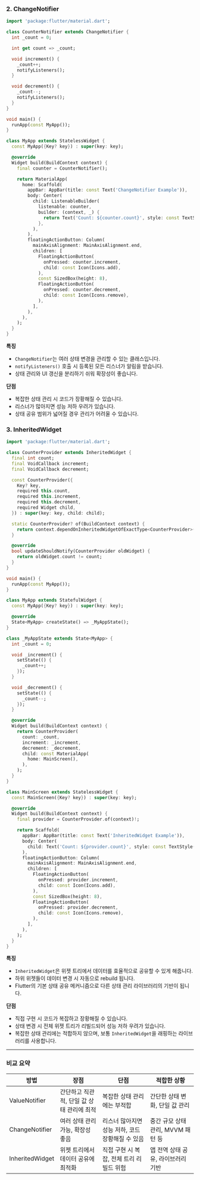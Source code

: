 ### 2. ChangeNotifier

```dart
import 'package:flutter/material.dart';

class CounterNotifier extends ChangeNotifier {
  int _count = 0;

  int get count => _count;

  void increment() {
    _count++;
    notifyListeners();
  }

  void decrement() {
    _count--;
    notifyListeners();
  }
}

void main() {
  runApp(const MyApp());
}

class MyApp extends StatelessWidget {
  const MyApp({Key? key}) : super(key: key);

  @override
  Widget build(BuildContext context) {
    final counter = CounterNotifier();

    return MaterialApp(
      home: Scaffold(
        appBar: AppBar(title: const Text('ChangeNotifier Example')),
        body: Center(
          child: ListenableBuilder(
            listenable: counter,
            builder: (context, _) {
              return Text('Count: ${counter.count}', style: const TextStyle(fontSize: 32));
            },
          ),
        ),
        floatingActionButton: Column(
          mainAxisAlignment: MainAxisAlignment.end,
          children: [
            FloatingActionButton(
              onPressed: counter.increment,
              child: const Icon(Icons.add),
            ),
            const SizedBox(height: 8),
            FloatingActionButton(
              onPressed: counter.decrement,
              child: const Icon(Icons.remove),
            ),
          ],
        ),
      ),
    );
  }
}
```

**특징**
- `ChangeNotifier`는 여러 상태 변경을 관리할 수 있는 클래스입니다.
- `notifyListeners()` 호출 시 등록된 모든 리스너가 알림을 받습니다.
- 상태 관리와 UI 갱신을 분리하기 쉬워 확장성이 좋습니다.

**단점**
- 복잡한 상태 관리 시 코드가 장황해질 수 있습니다.
- 리스너가 많아지면 성능 저하 우려가 있습니다.
- 상태 공유 범위가 넓어질 경우 관리가 어려울 수 있습니다.

### 3. InheritedWidget

```dart
import 'package:flutter/material.dart';

class CounterProvider extends InheritedWidget {
  final int count;
  final VoidCallback increment;
  final VoidCallback decrement;

  const CounterProvider({
    Key? key,
    required this.count,
    required this.increment,
    required this.decrement,
    required Widget child,
  }) : super(key: key, child: child);

  static CounterProvider? of(BuildContext context) {
    return context.dependOnInheritedWidgetOfExactType<CounterProvider>();
  }

  @override
  bool updateShouldNotify(CounterProvider oldWidget) {
    return oldWidget.count != count;
  }
}

void main() {
  runApp(const MyApp());
}

class MyApp extends StatefulWidget {
  const MyApp({Key? key}) : super(key: key);

  @override
  State<MyApp> createState() => _MyAppState();
}

class _MyAppState extends State<MyApp> {
  int _count = 0;

  void _increment() {
    setState(() {
      _count++;
    });
  }

  void _decrement() {
    setState(() {
      _count--;
    });
  }

  @override
  Widget build(BuildContext context) {
    return CounterProvider(
      count: _count,
      increment: _increment,
      decrement: _decrement,
      child: const MaterialApp(
        home: MainScreen(),
      ),
    );
  }
}

class MainScreen extends StatelessWidget {
  const MainScreen({Key? key}) : super(key: key);

  @override
  Widget build(BuildContext context) {
    final provider = CounterProvider.of(context)!;

    return Scaffold(
      appBar: AppBar(title: const Text('InheritedWidget Example')),
      body: Center(
        child: Text('Count: ${provider.count}', style: const TextStyle(fontSize: 32)),
      ),
      floatingActionButton: Column(
        mainAxisAlignment: MainAxisAlignment.end,
        children: [
          FloatingActionButton(
            onPressed: provider.increment,
            child: const Icon(Icons.add),
          ),
          const SizedBox(height: 8),
          FloatingActionButton(
            onPressed: provider.decrement,
            child: const Icon(Icons.remove),
          ),
        ],
      ),
    );
  }
}
```

**특징**
- `InheritedWidget`은 위젯 트리에서 데이터를 효율적으로 공유할 수 있게 해줍니다.
- 하위 위젯들이 데이터 변경 시 자동으로 rebuild 됩니다.
- Flutter의 기본 상태 공유 메커니즘으로 다른 상태 관리 라이브러리의 기반이 됩니다.

**단점**
- 직접 구현 시 코드가 복잡하고 장황해질 수 있습니다.
- 상태 변경 시 전체 위젯 트리가 리빌드되어 성능 저하 우려가 있습니다.
- 복잡한 상태 관리에는 적합하지 않으며, 보통 `InheritedWidget`을 래핑하는 라이브러리를 사용합니다.

---

### 비교 요약

| 방법           | 장점                                   | 단점                                   | 적합한 상황                       |
|----------------|--------------------------------------|---------------------------------------|----------------------------------|
| ValueNotifier  | 간단하고 직관적, 단일 값 상태 관리에 최적 | 복잡한 상태 관리에는 부적합            | 간단한 상태 변화, 단일 값 관리     |
| ChangeNotifier | 여러 상태 관리 가능, 확장성 좋음         | 리스너 많아지면 성능 저하, 코드 장황해질 수 있음 | 중간 규모 상태 관리, MVVM 패턴 등 |
| InheritedWidget| 위젯 트리에서 데이터 공유에 최적화       | 직접 구현 시 복잡, 전체 트리 리빌드 위험 | 앱 전역 상태 공유, 라이브러리 기반 |
